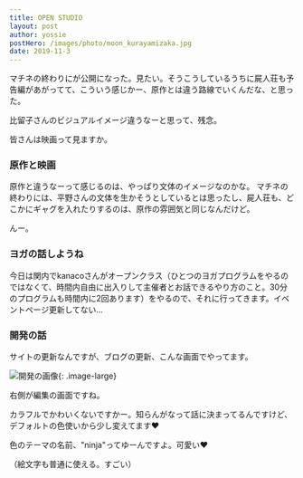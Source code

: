 ```yaml
---
title: OPEN STUDIO
layout: post
author: yossie
postHero: /images/photo/moon_kurayamizaka.jpg
date: 2019-11-3
---
```


マチネの終わりにが公開になった。見たい。そうこうしているうちに屍人荘も予告編があがってて、こういう感じかー、原作とは違う路線でいくんだな、と思った。

比留子さんのビジュアルイメージ違うなーと思って、残念。

皆さんは映画って見ますか。

### 原作と映画

原作と違うなーって感じるのは、やっぱり文体のイメージなのかな。
マチネの終わりには、平野さんの文体を生かそうとしているとは思ったし、屍人荘も、どこかにギャグを入れたりするのは、原作の雰囲気と同じなんだけど。

んー。

### ヨガの話しようね

今日は関内でkanacoさんがオープンクラス（ひとつのヨガプログラムをやるのではなくて、時間内自由に出入りして主催者とお話できるやり方のこと。30分のプログラムも時間内に2回あります）をやるので、それに行ってきます。イベントページ更新してない…


### 開発の話

サイトの更新なんですが、ブログの更新、こんな画面でやってます。

![開発の画像](/bukatsudoyoga/images/photo/dev-image.png){: .image-large}

右側が編集の画面ですね。

カラフルでかわいくないですかー。知らんがなって話に決まってるんですけど、デフォルトの色使いから少し変えてます❤️

色のテーマの名前、"ninja"ってゆーんですよ。可愛い❤️

（絵文字も普通に使える。すごい）
